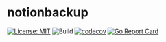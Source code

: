 # notionbackup

[![License: MIT](https://img.shields.io/badge/License-MIT-blue.svg)](https://opensource.org/licenses/MIT)
![Build](https://github.com/sawantshivaji1997/notionbackup/actions/workflows/build.yml/badge.svg)
[![codecov](https://codecov.io/gh/sawantshivaji1997/notionbackup/branch/main/graph/badge.svg?token=MWTC6SQ08P)](https://codecov.io/gh/sawantshivaji1997/notionbackup)
[![Go Report Card](https://goreportcard.com/badge/github.com/sawantshivaji1997/notionbackup)](https://goreportcard.com/report/github.com/sawantshivaji1997/notionbackup)
